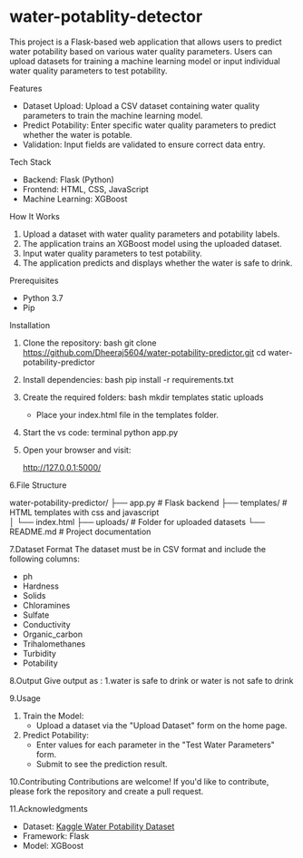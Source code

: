 # water-potablity-detector

This project is a Flask-based web application that allows users to predict water potability based on various water quality parameters. Users can upload datasets for training a machine learning model or input individual water quality parameters to test potability.

Features
- Dataset Upload: Upload a CSV dataset containing water quality parameters to train the machine learning model.
- Predict Potability: Enter specific water quality parameters to predict whether the water is potable.
- Validation: Input fields are validated to ensure correct data entry.

Tech Stack
- Backend: Flask (Python)
- Frontend: HTML, CSS, JavaScript
- Machine Learning: XGBoost

How It Works
1. Upload a dataset with water quality parameters and potability labels.
2. The application trains an XGBoost model using the uploaded dataset.
3. Input water quality parameters to test potability.
4. The application predicts and displays whether the water is safe to drink.

Prerequisites
- Python 3.7
- Pip

Installation

1. Clone the repository:
   bash
   git clone https://github.com/Dheeraj5604/water-potability-predictor.git
   cd water-potability-predictor
   

2. Install dependencies:
bash
   pip install -r requirements.txt

3. Create the required folders:
bash
   mkdir templates static uploads
 
   - Place your index.html file in the templates folder.
   

4. Start the vs code:
terminal
   python app.py
  

5. Open your browser and visit:
   
   http://127.0.0.1:5000/

6.File Structure

water-potability-predictor/
├── app.py               # Flask backend 
├── templates/           # HTML templates with css and javascript  
│   └── index.html
├── uploads/             # Folder for uploaded datasets
└── README.md            # Project documentation


7.Dataset Format
The dataset must be in CSV format and include the following columns:
- ph
- Hardness
- Solids
- Chloramines
- Sulfate
- Conductivity
- Organic_carbon
- Trihalomethanes
- Turbidity
- Potability

8.Output 
Give output as :
1.water is safe to drink or water is not safe to drink

9.Usage
1. Train the Model:
   - Upload a dataset via the "Upload Dataset" form on the home page.
2. Predict Potability:
   - Enter values for each parameter in the "Test Water Parameters" form.
   - Submit to see the prediction result.

10.Contributing
Contributions are welcome! If you'd like to contribute, please fork the repository and create a pull request.

 11.Acknowledgments
- Dataset: [Kaggle Water Potability Dataset](https://www.kaggle.com/datasets/adityakadiwal/water-potability)
- Framework: Flask
- Model: XGBoost
